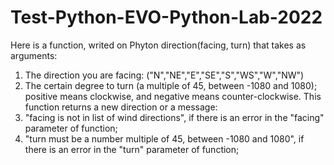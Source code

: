 # Test-Python-EVO-Python-Lab-2022
Here is a function, writed on Phyton direction(facing, turn) that takes as arguments:
1) The direction you are facing: ("N","NE","E","SE","S","WS","W","NW")
2) The certain degree to turn (a multiple of 45, between -1080 and 1080); 
positive means clockwise, and negative means counter-clockwise.
This function returns a new direction or a message:
1) "facing is not in list of wind directions",
if there is an error in the "facing" parameter of function;
2) "turn must be a number multiple of 45, between -1080 and 1080",
if there is an error in the "turn" parameter of function;
